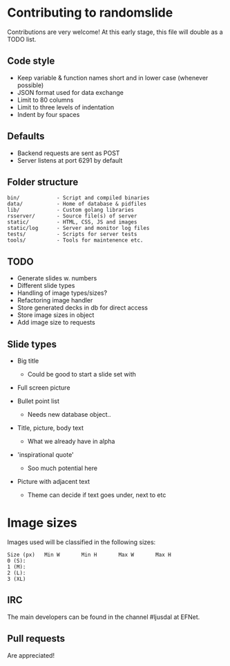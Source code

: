 # Contributing to randomslide
Contributions are very welcome! At this early stage, this file will double as a TODO list.

## Code style
* Keep variable & function names short and in lower case (whenever possible)
* JSON format used for data exchange
* Limit to 80 columns
* Limit to three levels of indentation
* Indent by four spaces

## Defaults
* Backend requests are sent as POST
* Server listens at port 6291 by default

## Folder structure
```
bin/            - Script and compiled binaries
data/           - Home of database & pidfiles
lib/            - Custom golang libraries
rsserver/       - Source file(s) of server
static/         - HTML, CSS, JS and images
static/log      - Server and monitor log files
tests/          - Scripts for server tests
tools/          - Tools for maintenence etc.
```

## TODO
* Generate slides w. numbers
* Different slide types
* Handling of image types/sizes?
* Refactoring image handler
* Store generated decks in db for direct access
* Store image sizes in object
* Add image size to requests

## Slide types
* Big title
    - Could be good to start a slide set with

* Full screen picture

* Bullet point list
    - Needs new database object..

* Title, picture, body text
    - What we already have in alpha

* 'inspirational quote'
    - Soo much potential here

* Picture with adjacent text
    - Theme can decide if text goes under, next to etc

# Image sizes
Images used will be classified in the following sizes:
```
Size (px)   Min W       Min H       Max W       Max H
0 (S):
1 (M):
2 (L):
3 (XL)
```

## IRC
The main developers can be found in the channel #ljusdal at EFNet.

## Pull requests
Are appreciated!
